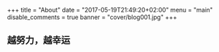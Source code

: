+++
title = "About"
date = "2017-05-19T21:49:20+02:00"
menu = "main"
disable_comments = true
banner = "cover/blog001.jpg"
+++

## 越努力，越幸运
